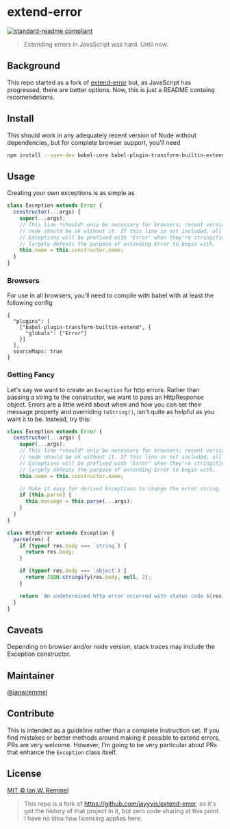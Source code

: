 # extend-error

[![standard-readme compliant](https://img.shields.io/badge/readme%20style-standard-brightgreen.svg?style=flat-square)](https://github.com/RichardLitt/standard-readme)

> Extending errors in JavaScript was hard. Until now.

## Background

This repo started as a fork of [extend-error](https://github.com/jayyvis/extend-error) but, as JavaScript has progressed, there are better options. Now, this is just a README containg recomendations.

## Install

This should work in any adequately recent version of Node without dependencies, but for complete browser support, you'll need

```bash
npm install --save-dev babel-core babel-plugin-transform-builtin-extend
```

## Usage

Creating your own exceptions is as simple as

```js
class Exception extends Error {
  constructor(...args) {
    super(...args);
    // This line *should* only be necessary for browsers; recent versions of
    // node should be ok without it. If this line is not included, all
    // Exceptions will be prefixed with "Error" when they're stringified, which
    // largely defeats the purpose of extending Error to begin with.
    this.name = this.constructor.name;
  }
}
```

### Browsers

For use in all browsers, you'll need to compile with babel with at least the following config

```
{
  "plugins": [
    ["babel-plugin-transform-builtin-extend", {
      "globals": ["Error"]
    }]
  ],
  sourceMaps: true
}
```

### Getting Fancy

Let's say we want to create an `Exception` for http errors. Rather than passing
a string to the constructor, we want to pass an HttpResponse object. Errors are
a little weird about when and how you can set their message property and
overriding `toString()`, isn't quite as helpful as you want it to be. Instead,
try this:

```js
class Exception extends Error {
  constructor(...args) {
    super(...args);
    // This line *should* only be necessary for browsers; recent versions of
    // node should be ok without it. If this line is not included, all
    // Exceptions will be prefixed with "Error" when they're stringified, which
    // largely defeats the purpose of extending Error to begin with.
    this.name = this.constructor.name;

    // Make it easy for derived Exceptions to change the error string.
    if (this.parse) {
      this.message = this.parse(...args);
    }
  }
}

class HttpError extends Exception {
  parse(res) {
    if (typeof res.body === `string`) {
      return res.body;
    }

    if (typeof res.body === `object`) {
      return JSON.stringify(res.body, null, 2);
    }

    return `An undetermined http error occurred with status code ${res.statusCode}`;
  }
}

```

## Caveats

Depending on browser and/or node version, stack traces may include the Exception constructor.

## Maintainer

[@ianwremmel](https://github.com/ianwremmel/)

## Contribute

This is intended as a guideline rather than a complete instruction set. If you find mistakes or better methods around making it possible to extend errors, PRs are very welcome. However, I'm going to be very particular about PRs that enhance the `Exception` class itself.

## License

[MIT © Ian W. Remmel](https://github.com/ianwremmel/tooling.js/blob/master/LICENSE)

> This repo is a fork of https://github.com/jayyvis/extend-error, so it's got the history of that project in it, but zero code sharing at this point. I have no idea how licensing applies here.
